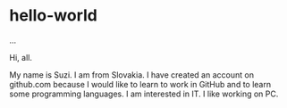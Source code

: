 # hello-world
...

Hi, all.

My name is Suzi. I am from Slovakia. I have created an account on github.com because I would like to learn to work in GitHub and  to learn some programming languages. I am interested in IT. I like working on PC. 
